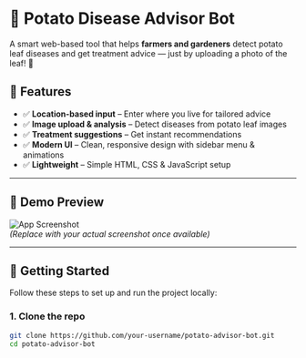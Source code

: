 # 🥔 Potato Disease Advisor Bot  

A smart web-based tool that helps **farmers and gardeners** detect potato leaf diseases and get treatment advice — just by uploading a photo of the leaf! 🚀  

## 🌟 Features  
- ✅ **Location-based input** – Enter where you live for tailored advice  
- ✅ **Image upload & analysis** – Detect diseases from potato leaf images  
- ✅ **Treatment suggestions** – Get instant recommendations  
- ✅ **Modern UI** – Clean, responsive design with sidebar menu & animations  
- ✅ **Lightweight** – Simple HTML, CSS & JavaScript setup  

---

## 📸 Demo Preview  
![App Screenshot](https://via.placeholder.com/800x400.png?text=Potato+Disease+Advisor+Demo)  
*(Replace with your actual screenshot once available)*  

---

## 🚀 Getting Started  

Follow these steps to set up and run the project locally:  

### 1. Clone the repo  
```bash
git clone https://github.com/your-username/potato-advisor-bot.git
cd potato-advisor-bot
